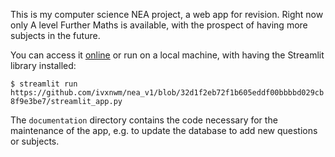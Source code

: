This is my computer science NEA project, a web app for revision. Right now only A level Further Maths is available, with the prospect of having more subjects in the future.

You can access it [online](blueberrevise.streamlit.app) or run on a local machine, with having the Streamlit library installed:

```$ streamlit run https://github.com/ivxnwm/nea_v1/blob/32d1f2eb72f1b605eddf00bbbbd029cb8f9e3be7/streamlit_app.py```

The `documentation` directory contains the code necessary for the maintenance of the app, e.g. to update the database to add new questions or subjects.
